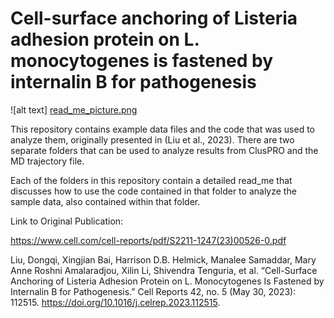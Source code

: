 # Cell-surface anchoring of Listeria adhesion protein on L. monocytogenes is fastened by internalin B for pathogenesis

![alt text] [read_me_picture.png](https://github.com/dlbhunia/listeria_internalinB/blob/main/read_me_picture.png)

This repository contains example data files and the code that was used to analyze them, originally presented in (Liu et al., 2023). There are two separate folders that can be used to analyze results from ClusPRO and the MD trajectory file. 

Each of the folders in this repository contain a detailed read_me that discusses how to use the code contained in that folder to analyze the sample data, also contained within that folder. 

Link to Original Publication:

https://www.cell.com/cell-reports/pdf/S2211-1247(23)00526-0.pdf

Liu, Dongqi, Xingjian Bai, Harrison D.B. Helmick, Manalee Samaddar, Mary Anne Roshni Amalaradjou, Xilin Li, Shivendra Tenguria, et al. “Cell-Surface Anchoring of Listeria Adhesion Protein on L. Monocytogenes Is Fastened by Internalin B for Pathogenesis.” Cell Reports 42, no. 5 (May 30, 2023): 112515. https://doi.org/10.1016/j.celrep.2023.112515.

